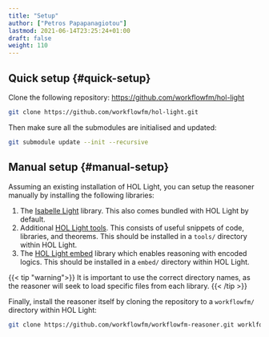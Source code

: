 ```yaml
---
title: "Setup"
author: ["Petros Papapanagiotou"]
lastmod: 2021-06-14T23:25:24+01:00
draft: false
weight: 110
---
```


## Quick setup {#quick-setup}

Clone the following repository:
<https://github.com/workflowfm/hol-light>

```sh
git clone https://github.com/workflowfm/hol-light.git
```

Then make sure all the submodules are initialised and updated:

```sh
git submodule update --init --recursive
```


## Manual setup {#manual-setup}

Assuming an existing installation of HOL Light, you can setup the reasoner manually by installing the following libraries:

1.  The [Isabelle Light](https://bitbucket.org/petrospapapa/isabelle-light) library. This also comes bundled with HOL Light by default.
2.  Additional [HOL Light tools](https://github.com/PetrosPapapa/hol-light-tools). This consists of useful snippets of code, libraries, and theorems. This should be installed in a `tools/` directory within HOL Light.
3.  The [HOL Light embed](https://github.com/PetrosPapapa/hol-light-embed) library which enables reasoning with encoded logics. This should be installed in a `embed/` directory within HOL Light.

{{< tip "warning">}}
It is important to use the correct directory names, as the reasoner will seek to load specific files from each library.
{{< /tip >}}

Finally, install the reasoner itself by cloning the repository to a `workflowfm/` directory within HOL Light:

```sh
git clone https://github.com/workflowfm/workflowfm-reasoner.git worklfowfm
```
